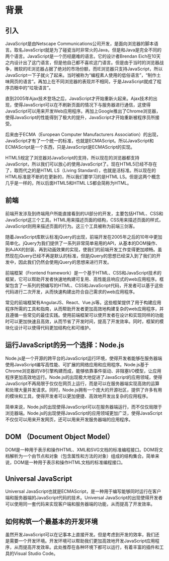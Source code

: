 # 背景

## 引入

JavaScript是由Netscape Communications公司开发，是面向浏览器的脚本语言。取名JavaScript就是为了碰瓷当时非常火的Java，但是和Java是完全不同的两个语言。JavaScript是一个历经磨难的语言。它的设计者Brendan Eich在10天之内设计出了这门语言，但是他自己都不喜欢这门语言。但是由于当时的浏览器战争，微软的IE浏览器占据了绝对的市场份额，而IE浏览器只支持JavaScript，所以JavaScript一下子就火了起来。当时被称为“编程素人使用的低俗语言”，“制作土味网页的语言”。再加上在不同浏览器的表现并不相同，于是JavaScript就成了程序员眼中的“垃圾语言”。

直到2005年Ajax技术登场之后，JavaScript才开始重新火起来。Ajax技术的出现，使得JavaScript可以在不刷新页面的情况下与服务器进行通信，这使得JavaScript可以用来开发Web应用程序。再加上Google推出了Chrome浏览器，使得JavaScript的性能得到了极大的提升，JavaScript才开始重新被程序员所接受。

后来由于ECMA（European Computer Manufacturers Association）的出现，JavaScript才有了一个统一的标准，也就是ECMAScript。所以JavaScript和ECMAScript是一个东西，只是JavaScript是ECMAScript的实现。

HTML5规定了浏览器对JavaScript的支持，所以现在的浏览器都支持JavaScript，所以我们可以放心的使用JavaScript了。现在HTML5已经不存在了，取而代之的是HTML LS（Living Standard），也就是活标准。所以现在的HTML标准是不断的在更新的，所以我们要学习的是HTML LS。但是这两个概念几乎是一样的，所以后面HTML5和HTML LS都会简称为HTML。

## 前端

前端开发涉及到终端用户所能直接看到的UI部分的开发，主要包括HTML、CSS和JavaScript这三个工具。HTML用来描述页面的结构，CSS用来描述页面的样式，JavaScript则用来描述页面的行为。这三个工具被称为前端三剑客。

随着JavaScript库默认标准jQuery的出现，前端开发在2005年之后的10年中更加简单化。jQuery为我们提供了一系列非常简单易用的API，从基本的DOM操作、到AJAX的封装、再到动画效果的实现，使我们的前端开发工作变得更加顺畅。虽然现在jQuery已经不再是默认的标准，但是jQuery的思想已经深入到了我们的开发中，因此我们仍然会使用jQuery的思想来进行开发。

前端框架（Frontend framework）是一个基于HTML、CSS和JavaScript技术的框架，它可以帮助开发者快速地构建可复用、高性能且响应式的web应用程序。框架包含了一系列的预编写的HTML、CSS和JavaScript代码，开发者可以基于这些代码进行二次开发，从而快速构建出符合自己需求的web应用程序。

常见的前端框架有AngularJS、React、Vue.js等。这些框架提供了用于构建应用程序所需的工具和指南，从而帮助开发者更加高效地构建复杂的web应用程序，并且遵循一些常见的最佳实践。使用前端框架可以使开发者在设计和实现同样的功能时可以更加快速且高效，从而节省了开发时间，提高了开发效率。同时，框架的模块化设计可以使得代码更加结构化和可维护。

## 运行JavaScript的另一个选择：Node.js

Node.js是一个开源的跨平台的JavaScript运行环境，使得开发者能够在服务器端使用JavaScript编写高性能、可扩展的网络应用和应用程序。Node.js基于Chrome浏览器的V8引擎构建而成，能够依靠事件驱动、非阻塞I/O模型，让应用程序更加高效地运行。Node.js的出现极大地促进了JavaScript的应用领域，使得JavaScript不再局限于仅仅在网页上运行，而是可以在服务器端实现高效的运算和处理大量并发请求。同时，Node.js拥有一个庞大的开源社区，提供了许多有用的模块和工具，使得开发者可以更加便捷、高效地开发出复杂的应用程序。

简单来说，Node.js的出现使得JavaScript可以在服务器端运行，而不仅仅局限于浏览器端。Node.js的出现使得JavaScript的应用领域更加广泛，使得JavaScript不仅仅可以用来开发网页，还可以用来开发服务器端的应用程序。

## DOM （Document Object Model）

DOM是一种用于表示和操作HTML、XML和SVG文档的标准编程接口。DOM将文档解析为一个由节点和对象（包含属性和方法的对象）组成的结构集合。简单来说，DOM是一种用于表示和操作HTML文档的标准编程接口。

## Universal JavaScript

Universal JavaScript也就是ECMAScript，是一种用于编写能够同时运行在客户端和服务器端的JavaScript代码的技术。Universal JavaScript的出现使得开发者可以使用同一套代码来实现客户端和服务器端的功能，从而提高了开发效率。

## 如何构筑一个最基本的开发环境

虽然开发JavaScript可以在记事本上直接开发。但是考虑到开发的效率，我们还是需要一个开发环境。开发环境可以帮助我们更加高效地开发JavaScript应用程序，从而提高开发效率。此处推荐在各种环境下都可以运行，有着丰富的插件和工具的Visual Studio Code。

